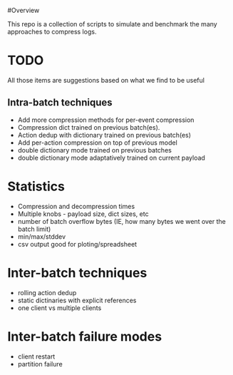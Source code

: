 #Overview

This repo is a collection of scripts to simulate and benchmark the many approaches to compress logs.


# TODO

All those items are suggestions based on what we find to be useful


## Intra-batch techniques

- Add more compression methods for per-event compression
- Compression dict trained on previous batch(es).
- Action dedup with dictionary trained on previous batch(es)
- Add per-action compression on top of previous model
- double dictionary mode trained on previous batches
- double dictionary mode adaptatively trained on current payload

# Statistics

- Compression and decompression times
- Multiple knobs - payload size, dict sizes, etc
- number of batch overflow bytes (IE, how many bytes we went over the batch limit)
- min/max/stddev
- csv output good for ploting/spreadsheet

# Inter-batch techniques

- rolling action dedup
- static dictinaries with explicit references
- one client vs multiple clients

# Inter-batch failure modes

- client restart
- partition failure
